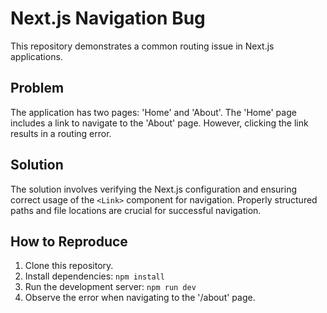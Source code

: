 # Next.js Navigation Bug

This repository demonstrates a common routing issue in Next.js applications.

## Problem

The application has two pages: 'Home' and 'About'.  The 'Home' page includes a link to navigate to the 'About' page.  However, clicking the link results in a routing error.

## Solution

The solution involves verifying the Next.js configuration and ensuring correct usage of the `<Link>` component for navigation.  Properly structured paths and file locations are crucial for successful navigation.

## How to Reproduce

1. Clone this repository.
2. Install dependencies: `npm install`
3. Run the development server: `npm run dev`
4. Observe the error when navigating to the '/about' page.